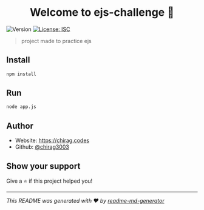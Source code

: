 <h1 align="center">Welcome to ejs-challenge 👋</h1>
<p>
  <img alt="Version" src="https://img.shields.io/badge/version-1.0.0-blue.svg?cacheSeconds=2592000" />
  <a href="#" target="_blank">
    <img alt="License: ISC" src="https://img.shields.io/badge/License-ISC-yellow.svg" />
  </a>
</p>

> project made to practice ejs

## Install

```sh
npm install
```

## Run

```sh
node app.js
```

## Author

* Website: https://chirag.codes
* Github: [@chirag3003](https://github.com/chirag3003)

## Show your support

Give a ⭐️ if this project helped you!

***
_This README was generated with ❤️ by [readme-md-generator](https://github.com/kefranabg/readme-md-generator)_
